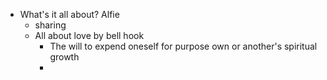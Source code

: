 - What's it all about? Alfie
	- sharing
	- All about love by bell hook
		- The will to expend oneself for purpose own or another's spiritual growth
		-